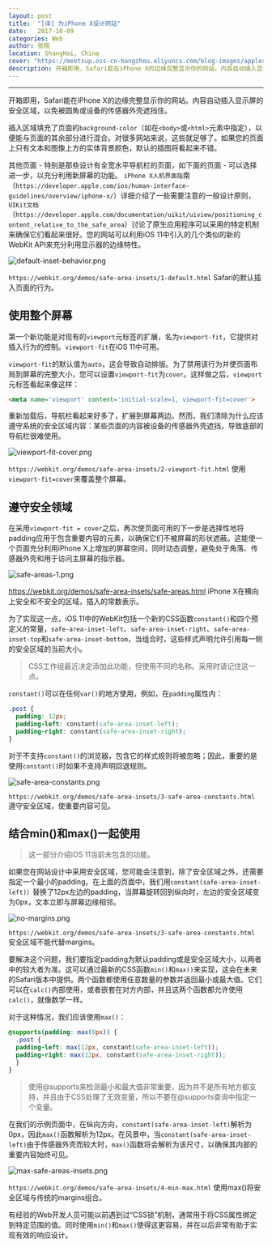 ```yaml
---
layout: post
title:  "[译] 为iPhone X设计网站"
date:   2017-10-09
categories: Web
author: 张翔
location: ShangHai, China
cover: "https://meetsup.oss-cn-hangzhou.aliyuncs.com/blog-images/applex/5b61beefa590b.jpg"
description: 开箱即用，Safari能在iPhone X的边缘完整显示你的网站。内容自动插入显示屏的安全区域，以免被圆角或设备的传感器外壳遮挡住。
---
```

---
开箱即用，Safari能在iPhone X的边缘完整显示你的网站。内容自动插入显示屏的安全区域，以免被圆角或设备的传感器外壳遮挡住。

插入区域填充了页面的`background-color`（如在`<body>`或`<html>`元素中指定），以便能与页面的其余部分进行混合。对很多网站来说，这些就足够了。如果您的页面上只有文本和图像上方的实体背景颜色，默认的插图将看起来不错。

其他页面 - 特别是那些设计有全宽水平导航栏的页面，如下面的页面 - 可以选择进一步，以充分利用新屏幕的功能。 `iPhone X人机界面指`南（`https://developer.apple.com/ios/human-interface-guidelines/overview/iphone-x/`）详细介绍了一些需要注意的一般设计原则，`UIKit文档`（`https://developer.apple.com/documentation/uikit/uiview/positioning_content_relative_to_the_safe_area`）讨论了原生应用程序可以采用的特定机制来确保它们看起来很好。您的网站可以利用iOS 11中引入的几个类似的新的WebKit API来充分利用显示器的边缘特性。


![default-inset-behavior.png](https://meetsup.oss-cn-hangzhou.aliyuncs.com/blog-images/applex/5b61bd6ae1622.png)

`https://webkit.org/demos/safe-area-insets/1-default.html`
Safari的默认插入页面的行为。

## 使用整个屏幕

第一个新功能是对现有的`viewport`元标签的扩展，名为`viewport-fit`，它提供对插入行为的控制。`viewport-fit`在iOS 11中可用。

`viewport-fit`的默认值为`auto`，这会导致自动排版。为了禁用该行为并使页面布局到屏幕的完整大小，您可以设置`viewport-fit`为`cover`。这样做之后，`viewport`元标签看起来像这样：

```html
<meta name='viewport' content='initial-scale=1, viewport-fit=cover'>
```

重新加载后，导航栏看起来好多了，扩展到屏幕两边。然而，我们清除为什么应该遵守系统的安全区域内容：某些页面的内容被设备的传感器外壳遮挡，导致底部的导航栏很难使用。

![viewport-fit-cover.png](https://meetsup.oss-cn-hangzhou.aliyuncs.com/blog-images/applex/5b61bd9c50695.png)

`https://webkit.org/demos/safe-area-insets/2-viewport-fit.html`
使用 `viewport-fit=cover`来覆盖整个屏幕。

## 遵守安全领域

在采用`viewport-fit = cover`之后，再次使页面可用的下一步是选择性地将padding应用于包含重要内容的元素，以确保它们不被屏幕的形状遮蔽。这能使一个页面充分利用iPhone X上增加的屏幕空间，同时动态调整，避免处于角落、传感器外壳和用于访问主屏幕的指示器。

![safe-areas-1.png](https://meetsup.oss-cn-hangzhou.aliyuncs.com/blog-images/applex//5b61bda94c497.png)

https://webkit.org/demos/safe-area-insets/safe-areas.html
iPhone X在横向上安全和不安全的区域，插入的常数表示。

为了实现这一点，iOS 11中的WebKit包括一个新的CSS函数`constant()`和四个预定义的常量，`safe-area-inset-left`、`safe-area-inset-right`、`safe-area-inset-top`和`safe-area-inset-bottom`，当组合时，这些样式声明允许引用每一侧的安全区域的当前大小。

>CSS工作组最近决定添加此功能，但使用不同的名称。采用时请记住这一点。

`constant()`可以在任何`var()`的地方使用，例如，在`padding`属性内：

```css
.post {
  padding: 12px;
  padding-left: constant(safe-area-inset-left);
  padding-right: constant(safe-area-inset-right);
}
```

对于不支持`constant()`的浏览器，包含它的样式规则将被忽略；因此，重要的是使用`constant()`时如果不支持声明回退规则。

![safe-area-constants.png](https://meetsup.oss-cn-hangzhou.aliyuncs.com/blog-images/applex/5b61bd98eaa31.png)

`https://webkit.org/demos/safe-area-insets/3-safe-area-constants.html`
遵守安全区域，使重要内容可见。

## 结合min()和max()一起使用

>这一部分介绍iOS 11当前未包含的功能。

如果您在网站设计中采用安全区域，您可能会注意到，除了安全区域之外，还需要指定一个最小的padding。在上面的页面中，我们用`constant(safe-area-inset-left)）`替换了12px左边的padding，当屏幕旋转回到纵向时，左边的安全区域变为0px，文本立即与屏幕边缘相邻。

![no-margins.png](https://meetsup.oss-cn-hangzhou.aliyuncs.com/blog-images/applex/5b61bdd07f390.png)

`https://webkit.org/demos/safe-area-insets/3-safe-area-constants.html`
安全区域不能代替margins。

要解决这个问题，我们要指定padding为默认padding或是安全区域大小，以两者中的较大者为准。这可以通过最新的CSS函数`min()`和`max()`来实现，这会在未来的Safari版本中提供。两个函数都使用任意数量的参数并返回最小或最大值。它们可以在`calc()`内部使用，或者嵌套在对方内部，并且这两个函数都允许使用`calc()`，就像数学一样。

对于这种情况，我们应该使用`max()`：

```css
@supports(padding: max(0px)) {
  .post {
  padding-left: max(12px, constant(safe-area-inset-left));
  padding-right: max(12px, constant(safe-area-inset-right));
  }
}
```

>使用@supports来检测最小和最大值非常重要，因为并不是所有地方都支持，并且由于CSS处理了无效变量，所以不要在@supports查询中指定一个变量。

在我们的示例页面中，在纵向方向，`constant(safe-area-inset-left)`解析为0px，因此`max()`函数解析为12px。在风景中，当`constant(safe-area-inset-left)`由于传感器外壳而较大时，`max()`函数将会解析为该尺寸，以确保其内部的重要内容始终可见。

![max-safe-areas-insets.png](https://meetsup.oss-cn-hangzhou.aliyuncs.com/blog-images/applex/5b61bde23e21d.png)

`https://webkit.org/demos/safe-area-insets/4-min-max.html`
使用max()将安全区域与传统的margins组合。

有经验的Web开发人员可能以前遇到过“CSS锁”机制，通常用于将CSS属性绑定到特定范围的值。同时使用`min()`和`max()`使得这更容易，并在以后非常有助于实现有效的响应设计。
